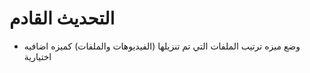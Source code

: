 # التحديث القادم
  -  وضع ميزه ترتيب الملفات التي تم تنزيلها (الفيديوهات والملفات) كميزه اضافيه اختيارية
